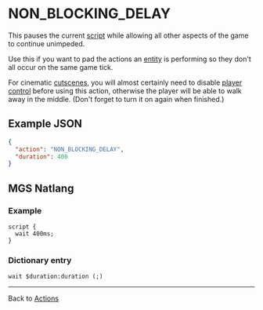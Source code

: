 # NON_BLOCKING_DELAY

This pauses the current [script](../scripts) while allowing all other aspects of the game to continue unimpeded.

Use this if you want to pad the actions an [entity](../entities) is performing so they don't all occur on the same game tick.

For cinematic [cutscenes](../techniques/cutscenes), you will almost certainly need to disable [player control](../actions/SET_PLAYER_CONTROL) before using this action, otherwise the player will be able to walk away in the middle. (Don't forget to turn it on again when finished.)

## Example JSON

```json
{
  "action": "NON_BLOCKING_DELAY",
  "duration": 400
}
```

## MGS Natlang

### Example

```mgs
script {
  wait 400ms;
}
```

### Dictionary entry

```
wait $duration:duration (;)
```

---

Back to [Actions](../actions)

